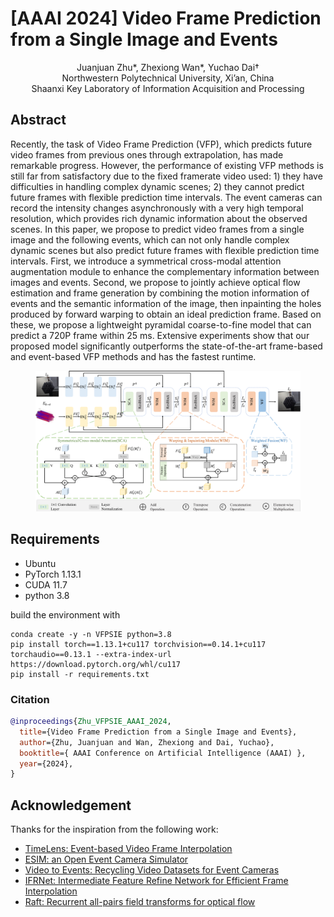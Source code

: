 # [AAAI 2024] Video Frame Prediction from a Single Image and Events
<div align='center'>  Juanjuan Zhu*, Zhexiong Wan*, Yuchao Dai† 
</div>
<div align='center'> 
Northwestern Polytechnical University, Xi’an, China
</div>
<div align='center'> 
Shaanxi Key Laboratory of Information Acquisition and Processing
</div>

## Abstract
Recently, the task of Video Frame Prediction (VFP), which predicts future video frames from previous ones through extrapolation, has made remarkable progress.  However, the performance of existing VFP methods is still far from satisfactory due to the fixed framerate video used: 1) they have difficulties in handling complex dynamic scenes; 2) they cannot predict future frames with flexible prediction time intervals. 
The event cameras can record the intensity changes asynchronously with a very high temporal resolution, which provides rich dynamic information about the observed scenes. 
In this paper, we propose to predict video frames from a single image and the following events, which can not only handle complex dynamic scenes but also predict future frames with flexible prediction time intervals.
First, we introduce a symmetrical cross-modal attention augmentation module to enhance the complementary information between images and events. 
Second, we propose to jointly achieve optical flow estimation and frame generation by combining the motion information of events and the semantic information of the image, then inpainting the holes produced by forward warping to obtain an ideal prediction frame.
Based on these, we propose a lightweight pyramidal coarse-to-fine model that can predict a 720P frame within 25 ms.
Extensive experiments show that our proposed model significantly outperforms the state-of-the-art frame-based and event-based VFP methods and has the fastest runtime.
<center>
  <figure>
<img src="visualization/model_structure.png" alt="Trajectory">
  </figure>
</center>

## Requirements
* Ubuntu 
* PyTorch 1.13.1
* CUDA 11.7
* python 3.8

build the environment with
```
conda create -y -n VFPSIE python=3.8
pip install torch==1.13.1+cu117 torchvision==0.14.1+cu117 torchaudio==0.13.1 --extra-index-url https://download.pytorch.org/whl/cu117
pip install -r requirements.txt
```

### Citation
```bibtex
@inproceedings{Zhu_VFPSIE_AAAI_2024,
  title={Video Frame Prediction from a Single Image and Events},
  author={Zhu, Juanjuan and Wan, Zhexiong and Dai, Yuchao},
  booktitle={ AAAI Conference on Artificial Intelligence (AAAI) },
  year={2024},
} 
```

## Acknowledgement
Thanks for the inspiration from the following work:
* [TimeLens: Event-based Video Frame Interpolation](https://github.com/uzh-rpg/rpg_timelens)
* [ESIM: an Open Event Camera Simulator](https://github.com/uzh-rpg/rpg_esim)
* [Video to Events: Recycling Video Datasets for Event Cameras](https://github.com/uzh-rpg/rpg_vid2e)
* [IFRNet: Intermediate Feature Refine Network for Efficient Frame Interpolation](https://github.com/ltkong218/IFRNet)
* [Raft: Recurrent all-pairs field transforms for optical flow](https://github.com/princeton-vl/RAFT)





